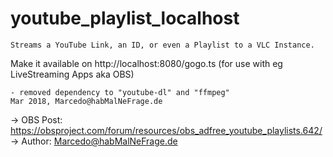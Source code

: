 # youtube_playlist_localhost
	
	Streams a YouTube Link, an ID, or even a Playlist to a VLC Instance.
 Make it available on http://localhost:8080/gogo.ts (for use with eg LiveStreaming Apps aka OBS)
 
	- removed dependency to "youtube-dl" and "ffmpeg"
	Mar 2018, Marcedo@habMalNeFrage.de

-> OBS Post: https://obsproject.com/forum/resources/obs_adfree_youtube_playlists.642/
-> Author: Marcedo@habMalNeFrage.de
